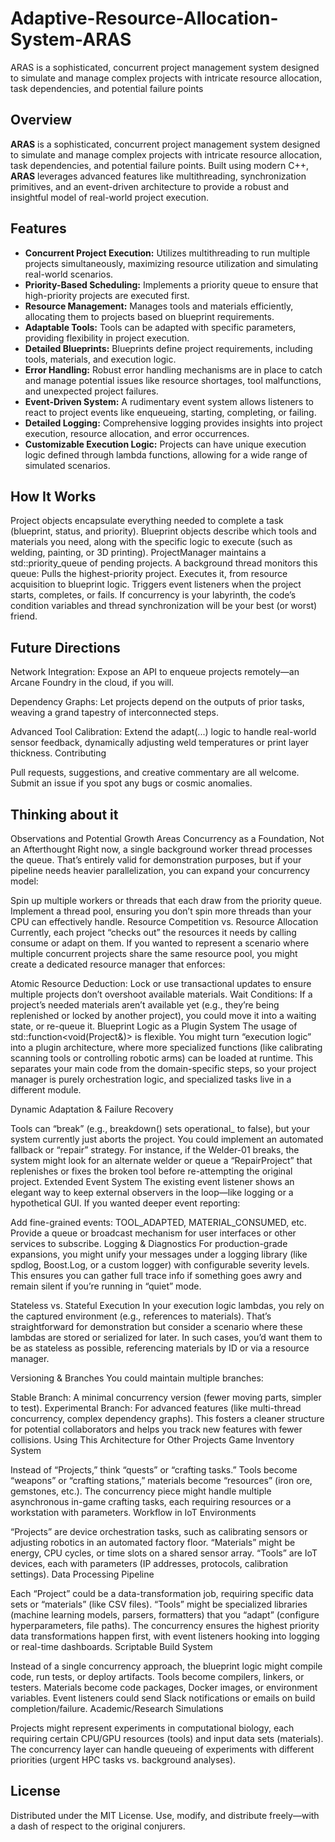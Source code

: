 # Adaptive-Resource-Allocation-System-ARAS
ARAS is a sophisticated, concurrent project management system designed to simulate and manage complex projects with intricate resource allocation, task dependencies, and potential failure points
## Overview

**ARAS** is a sophisticated, concurrent project management system designed to simulate and manage complex projects with intricate resource allocation, task dependencies, and potential failure points. Built using modern C++, **ARAS** leverages advanced features like multithreading, synchronization primitives, and an event-driven architecture to provide a robust and insightful model of real-world project execution.

## Features

*   **Concurrent Project Execution:** Utilizes multithreading to run multiple projects simultaneously, maximizing resource utilization and simulating real-world scenarios.
*   **Priority-Based Scheduling:** Implements a priority queue to ensure that high-priority projects are executed first.
*   **Resource Management:**  Manages tools and materials efficiently, allocating them to projects based on blueprint requirements.
*   **Adaptable Tools:** Tools can be adapted with specific parameters, providing flexibility in project execution.
*   **Detailed Blueprints:** Blueprints define project requirements, including tools, materials, and execution logic.
*   **Error Handling:** Robust error handling mechanisms are in place to catch and manage potential issues like resource shortages, tool malfunctions, and unexpected project failures.
*   **Event-Driven System:** A rudimentary event system allows listeners to react to project events like enqueueing, starting, completing, or failing.
*   **Detailed Logging:** Comprehensive logging provides insights into project execution, resource allocation, and error occurrences.
*   **Customizable Execution Logic:** Projects can have unique execution logic defined through lambda functions, allowing for a wide range of simulated scenarios.

## How It Works
Project objects encapsulate everything needed to complete a task (blueprint, status, and priority).
Blueprint objects describe which tools and materials you need, along with the specific logic to execute (such as welding, painting, or 3D printing).
ProjectManager maintains a std::priority_queue of pending projects. A background thread monitors this queue:
Pulls the highest-priority project.
Executes it, from resource acquisition to blueprint logic.
Triggers event listeners when the project starts, completes, or fails.
If concurrency is your labyrinth, the code’s condition variables and thread synchronization will be your best (or worst) friend.

## Future Directions
Network Integration: Expose an API to enqueue projects remotely—an Arcane Foundry in the cloud, if you will.

Dependency Graphs: Let projects depend on the outputs of prior tasks, weaving a grand tapestry of interconnected steps.

Advanced Tool Calibration: Extend the adapt(...) logic to handle real-world sensor feedback, dynamically adjusting weld temperatures or print layer thickness.
Contributing

Pull requests, suggestions, and creative commentary are all welcome. Submit an issue if you spot any bugs or cosmic anomalies.


## Thinking about it

Observations and Potential Growth Areas
Concurrency as a Foundation, Not an Afterthought
Right now, a single background worker thread processes the queue. That’s entirely valid for demonstration purposes, but if your pipeline needs heavier parallelization, you can expand your concurrency model:

Spin up multiple workers or threads that each draw from the priority queue.
Implement a thread pool, ensuring you don’t spin more threads than your CPU can effectively handle.
Resource Competition vs. Resource Allocation
Currently, each project “checks out” the resources it needs by calling consume or adapt on them. If you wanted to represent a scenario where multiple concurrent projects share the same resource pool, you might create a dedicated resource manager that enforces:

Atomic Resource Deduction: Lock or use transactional updates to ensure multiple projects don’t overshoot available materials.
Wait Conditions: If a project’s needed materials aren’t available yet (e.g., they’re being replenished or locked by another project), you could move it into a waiting state, or re-queue it.
Blueprint Logic as a Plugin System
The usage of std::function<void(Project&)> is flexible. You might turn “execution logic” into a plugin architecture, where more specialized functions (like calibrating scanning tools or controlling robotic arms) can be loaded at runtime. This separates your main code from the domain-specific steps, so your project manager is purely orchestration logic, and specialized tasks live in a different module.

Dynamic Adaptation & Failure Recovery

Tools can “break” (e.g., breakdown() sets operational_ to false), but your system currently just aborts the project. You could implement an automated fallback or “repair” strategy.
For instance, if the Welder-01 breaks, the system might look for an alternate welder or queue a “RepairProject” that replenishes or fixes the broken tool before re-attempting the original project.
Extended Event System
The existing event listener shows an elegant way to keep external observers in the loop—like logging or a hypothetical GUI. If you wanted deeper event reporting:

Add fine-grained events: TOOL_ADAPTED, MATERIAL_CONSUMED, etc.
Provide a queue or broadcast mechanism for user interfaces or other services to subscribe.
Logging & Diagnostics
For production-grade expansions, you might unify your messages under a logging library (like spdlog, Boost.Log, or a custom logger) with configurable severity levels. This ensures you can gather full trace info if something goes awry and remain silent if you’re running in “quiet” mode.

Stateless vs. Stateful Execution
In your execution logic lambdas, you rely on the captured environment (e.g., references to materials). That’s straightforward for demonstration but consider a scenario where these lambdas are stored or serialized for later. In such cases, you’d want them to be as stateless as possible, referencing materials by ID or via a resource manager.

Versioning & Branches
You could maintain multiple branches:

Stable Branch: A minimal concurrency version (fewer moving parts, simpler to test).
Experimental Branch: For advanced features (like multi-thread concurrency, complex dependency graphs).
This fosters a cleaner structure for potential collaborators and helps you track new features with fewer collisions.
Using This Architecture for Other Projects
Game Inventory System

Instead of “Projects,” think “quests” or “crafting tasks.”
Tools become “weapons” or “crafting stations,” materials become “resources” (iron ore, gemstones, etc.).
The concurrency piece might handle multiple asynchronous in-game crafting tasks, each requiring resources or a workstation with parameters.
Workflow in IoT Environments

“Projects” are device orchestration tasks, such as calibrating sensors or adjusting robotics in an automated factory floor.
“Materials” might be energy, CPU cycles, or time slots on a shared sensor array.
“Tools” are IoT devices, each with parameters (IP addresses, protocols, calibration settings).
Data Processing Pipeline

Each “Project” could be a data-transformation job, requiring specific data sets or “materials” (like CSV files).
“Tools” might be specialized libraries (machine learning models, parsers, formatters) that you “adapt” (configure hyperparameters, file paths).
The concurrency ensures the highest priority data transformations happen first, with event listeners hooking into logging or real-time dashboards.
Scriptable Build System

Instead of a single concurrency approach, the blueprint logic might compile code, run tests, or deploy artifacts.
Tools become compilers, linkers, or testers. Materials become code packages, Docker images, or environment variables.
Event listeners could send Slack notifications or emails on build completion/failure.
Academic/Research Simulations

Projects might represent experiments in computational biology, each requiring certain CPU/GPU resources (tools) and input data sets (materials).
The concurrency layer can handle queueing of experiments with different priorities (urgent HPC tasks vs. background analyses).
 
## License
Distributed under the MIT License. Use, modify, and distribute freely—with a dash of respect to the original conjurers.


